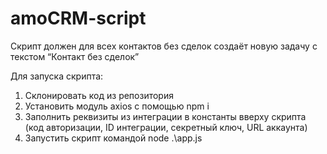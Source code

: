 # amoCRM-script
Скрипт должен для всех контактов без сделок создаёт новую задачу с текстом “Контакт без сделок”

Для запуска скрипта:
1) Склонировать код из репозитория
2) Установить модуль axios с помощью npm i
3) Заполнить реквизиты из интеграции в константы вверху скрипта (код авторизации, ID интеграции, секретный ключ, URL аккаунта)
4) Запустить скрипт командой node .\app.js
